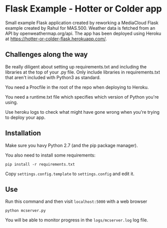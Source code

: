 Flask Example - Hotter or Colder app
=====================================

Small example Flask application created by reworking a MediaCloud Flask example created by Rahul for MAS.500. Weather data is fetched from an API by openweathermap.org/api. The app has been deployed using Heroku at https://hotter-or-colder-flask.herokuapp.com/.

Challenges along the way
---------

Be really diligent about setting up requirements.txt and including the libraries at the top of your .py file.  Only include libraries in requirements.txt that aren't included with Python3 as standard.

You need a Procfile in the root of the repo when deploying to Heroku.

You need a runtime.txt file which specifies which version of Python you're using.

Use heroku logs to check what might have gone wrong when you're trying to deploy your app.

Installation
------------

Make sure you havy Python 2.7 (and the pip package manager).

You also need to install some requirements:

```
pip install -r requirements.txt
```

Copy `settings.config.template` to `settings.config` and edit it.

Use
---

Run this command and then visit `localhost:5000` with a web browser

```
python mcserver.py
```

You will be able to monitor progress in the `logs/mcserver.log` log file.



